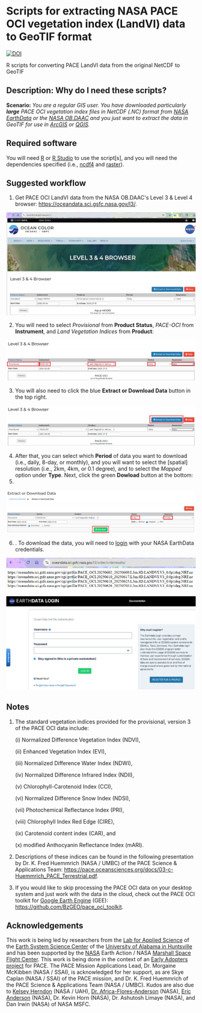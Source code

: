 # Scripts for extracting NASA PACE OCI vegetation index (LandVI) data to GeoTIF format
[![DOI](https://zenodo.org/badge/DOI/10.5281/zenodo.15870562.svg)](https://doi.org/10.5281/zenodo.15870562)

R scripts for converting PACE LandVI data from the original NetCDF to GeoTIF

## Description: Why do I need these scripts?
**Scenario:** *You are a regular GIS user. You have downloaded particularly **large** PACE OCI vegetation index files in NetCDF (.NC) format from [NASA EarthData](https://search.earthdata.nasa.gov/search) or the [NASA OB.DAAC](https://oceandata.sci.gsfc.nasa.gov/l3/) and you just want to extract the data in GeoTIF for use in [ArcGIS](https://www.esri.com/en-us/arcgis/products/arcgis-desktop/overview) or [QGIS](https://qgis.org/).*

## Required software

You will need [R](https://cran.r-project.org/) or [R Studio](https://posit.co/download/rstudio-desktop/) to use the script[s], and you will need the dependencies specified (i.e., [ncdf4](https://cran.r-project.org/web/packages/ncdf4/index.html) and [raster](https://cran.r-project.org/web/packages/raster/index.html)).

## Suggested workflow

1. Get PACE OCI LandVI data from the NASA OB.DAAC's Level 3 & Level 4 browser: https://oceandata.sci.gsfc.nasa.gov/l3/.

![](https://github.com/BzGEO/pace_oci_conversion/blob/main/_graphics/nasa_obdaac_default.png)

2. You will need to select *Provisional* from **Product Status**, *PACE-OCI* from **Instrument**, and *Land Vegetation Indices* from **Product**:

![](https://github.com/BzGEO/pace_oci_conversion/blob/main/_graphics/nasa_obdaac_pace_oci__landvi_download_pt0_1a.PNG)

3. You will also need to click the blue **Extract or Download Data** button in the top right.

![](https://github.com/BzGEO/pace_oci_conversion/blob/main/_graphics/nasa_obdaac_pace_oci__landvi_download_pt0_1b.png)

4. After that, you can select which **Period** of data you want to download (i.e., daily, 8-day, or monthly), and you will want to select the [spatial] resolution (i.e., 2km, 4km, or 0.1 degree), and to select the *Mapped* option under **Type**. Next, click the green **Dowload** button at the bottom:
5. 
![](https://github.com/BzGEO/pace_oci_conversion/blob/main/_graphics/nasa_obdaac_pace_oci__landvi_download_pt1b.png)

6. . To download the data, you will need to [login](https://urs.earthdata.nasa.gov/) with your NASA EarthData credentials.

![](https://github.com/BzGEO/pace_oci_conversion/blob/main/_graphics/nasa_obdaac_pace_oci__landvi_download_pt2.PNG)

![](https://github.com/BzGEO/pace_oci_conversion/blob/main/_graphics/nasa_earth_data_login.png)

## Notes
1. The standard vegetation indices provided for the provisional, version 3 of the PACE OCI data include:

   (i) Normalized Difference Vegetation Index (NDVI),
   
   (ii) Enhanced Vegetation Index (EVI),

   (iii) Normalized Difference Water Index (NDWI),

   (iv) Normalized Difference Infrared Index (NDII),

   (v) Chlorophyll-Carotenoid Index (CCI),

   (vi) Normalized Difference Snow Index (NDSI),

   (vii) Photochemical Reflectance Index (PRI),

   (viii) Chlorophyll Index Red Edge (CIRE),

   (ix) Carotenoid content index (CAR), and

   (x) modified Anthocyanin Reflectance Index (mARI).
   
3. Descriptions of these indices can be found in the following presentation by Dr. K. Fred Huemmrich (NASA / UMBC) of the PACE Science & Applications Team: https://pace.oceansciences.org/docs/03-c-Huemmrich_PACE_Terrestrial.pdf.
4. If you would like to skip processing the PACE OCI data on your desktop system and just work with the data in the cloud, check out the PACE OCI toolkit for [Google Earth Engine](https://code.earthengine.google.com/) (GEE): https://github.com/BzGEO/pace_oci_toolkit.

## Acknowledgements
This work is being led by researchers from the [Lab for Applied Science](https://www.uah.edu/essc/laboratory-for-applied-science) of the [Earth System Science Center](https://www.uah.edu/essc) of the [University of Alabama in Huntsville](https://www.uah.edu/) and has been supported by the [NASA](https://www.nasa.gov) Earth Action / NASA [Marshall Space Flight Center](https://www.nasa.gov/marshall/). This work is being done in the context of an [Early Adopters project](https://pace.oceansciences.org/people_ea.htm?id=127) for PACE. The PACE Mission Applications Lead, Dr. Morgaine McKibben (NASA / SSAI), is acknowledged for her support, as are Skye Caplan (NASA / SSAI) of the PACE mission, and Dr. K. Fred Huemmrich of the PACE Science & Applications Team (NASA / UMBC). Kudos are also due to [Kelsey Herndon](https://github.com/herndk1) (NASA / UAH), [Dr. Africa-Flores-Anderson](https://github.com/africaf) (NASA), [Eric Anderson](https://github.com/andersoner) (NASA), Dr. Kevin Horn (NASA), Dr. Ashutosh Limaye (NASA), and Dan Irwin (NASA) of NASA MSFC.

